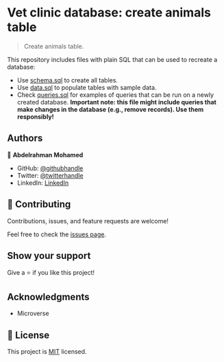 # Vet clinic database: create animals table

> Create animals table. 

This repository includes files with plain SQL that can be used to recreate a database:

- Use [schema.sql](./schema.sql) to create all tables.
- Use [data.sql](./data.sql) to populate tables with sample data.
- Check [queries.sql](./queries.sql) for examples of queries that can be run on a newly created database. **Important note: this file might include queries that make changes in the database (e.g., remove records). Use them responsibly!**


## Authors

👤 **Abdelrahman Mohamed**

- GitHub: [@githubhandle](https://github.com/Abdo9826)
- Twitter: [@twitterhandle](https://twitter.com/abodyalex1)
- LinkedIn: [LinkedIn](https://www.linkedin.com/in/abdelruhman-mihamed/)


## 🤝 Contributing

Contributions, issues, and feature requests are welcome!

Feel free to check the [issues page](../../issues/).

## Show your support

Give a ⭐️ if you like this project!

## Acknowledgments

- Microverse

## 📝 License

This project is [MIT](./MIT.md) licensed.
